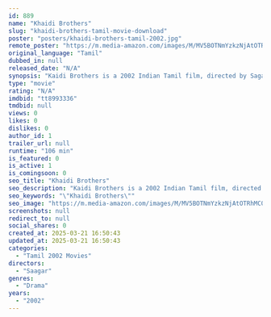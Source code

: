 ```yaml
---
id: 889
name: "Khaidi Brothers"
slug: "khaidi-brothers-tamil-movie-download"
poster: "posters/khaidi-brothers-tamil-2002.jpg"
remote_poster: "https://m.media-amazon.com/images/M/MV5BOTNmYzkzNjAtOTRhMC00NGZiLTg4NDUtOTU5NGYzOTE1YzNkXkEyXkFqcGdeQXVyNTM3MDMyMDQ@._V1_SX300.jpg"
original_language: "Tamil"
dubbed_in: null
released_date: "N/A"
synopsis: "Kaidi Brothers is a 2002 Indian Tamil film, directed by Sagar and produced by D.S. Rao and PSN Reddy. The film stars Ram, Lakshman, Uday Bhanu and Sai Kumar in lead roles. The music of the film was composed by Madhukar."
type: "movie"
rating: "N/A"
imdbid: "tt8993336"
tmdbid: null
views: 0
likes: 0
dislikes: 0
author_id: 1
trailer_url: null
runtime: "106 min"
is_featured: 0
is_active: 1
is_comingsoon: 0
seo_title: "Khaidi Brothers"
seo_description: "Kaidi Brothers is a 2002 Indian Tamil film, directed by Sagar and produced by D.S. Rao and PSN Reddy. The film stars Ram, Lakshman, Uday Bhanu and Sai Kumar in lead roles. The music of the film was composed by Madhukar."
seo_keywords: "\"Khaidi Brothers\""
seo_image: "https://m.media-amazon.com/images/M/MV5BOTNmYzkzNjAtOTRhMC00NGZiLTg4NDUtOTU5NGYzOTE1YzNkXkEyXkFqcGdeQXVyNTM3MDMyMDQ@._V1_SX300.jpg"
screenshots: null
redirect_to: null
social_shares: 0
created_at: 2025-03-21 16:50:43
updated_at: 2025-03-21 16:50:43
categories:
  - "Tamil 2002 Movies"
directors:
  - "Saagar"
genres:
  - "Drama"
years:
  - "2002"
---
```

